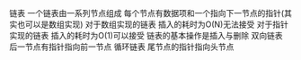 链表
一个链表由一系列节点组成 每个节点有数据项和一个指向下一节点的指针(其实也可以是数组实现)
对于数组实现的链表 插入的耗时为O(N)无法接受
对于指针实现的链表 插入的耗时为O(1)可以接受
链表的基本操作是插入与删除
双向链表 后一节点有指针指向前一节点
循环链表 尾节点的指针指向头节点